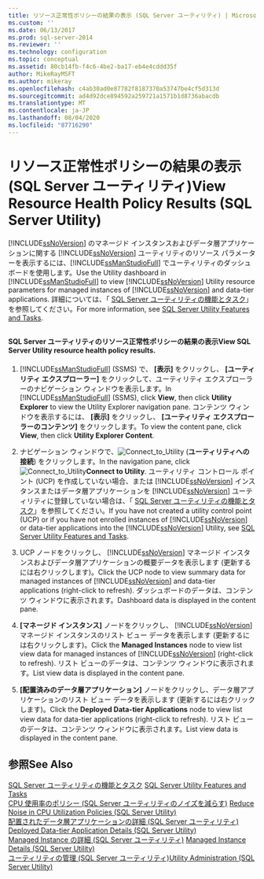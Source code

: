 ```yaml
---
title: リソース正常性ポリシーの結果の表示 (SQL Server ユーティリティ) | Microsoft Docs
ms.custom: ''
ms.date: 06/13/2017
ms.prod: sql-server-2014
ms.reviewer: ''
ms.technology: configuration
ms.topic: conceptual
ms.assetid: 80cb14fb-f4c6-4be2-ba17-eb4e4cddd35f
author: MikeRayMSFT
ms.author: mikeray
ms.openlocfilehash: c4ab30ad0e87782f8187370a53747be4cf5d313d
ms.sourcegitcommit: ad4d92dce894592a259721a1571b1d8736abacdb
ms.translationtype: MT
ms.contentlocale: ja-JP
ms.lasthandoff: 08/04/2020
ms.locfileid: "87716290"
---
```

# <a name="view-resource-health-policy-results-sql-server-utility"></a><span data-ttu-id="14be1-102">リソース正常性ポリシーの結果の表示 (SQL Server ユーティリティ)</span><span class="sxs-lookup"><span data-stu-id="14be1-102">View Resource Health Policy Results (SQL Server Utility)</span></span>
  <span data-ttu-id="14be1-103">[!INCLUDE[ssNoVersion](../../../includes/ssnoversion-md.md)] のマネージド インスタンスおよびデータ層アプリケーションに関する [!INCLUDE[ssNoVersion](../../../includes/ssnoversion-md.md)] ユーティリティのリソース パラメーターを表示するには、[!INCLUDE[ssManStudioFull](../../../includes/ssmanstudiofull-md.md)] でユーティリティのダッシュボードを使用します。</span><span class="sxs-lookup"><span data-stu-id="14be1-103">Use the Utility dashboard in [!INCLUDE[ssManStudioFull](../../../includes/ssmanstudiofull-md.md)] to view [!INCLUDE[ssNoVersion](../../../includes/ssnoversion-md.md)] Utility resource parameters for managed instances of [!INCLUDE[ssNoVersion](../../../includes/ssnoversion-md.md)] and data-tier applications.</span></span> <span data-ttu-id="14be1-104">詳細については、「 [SQL Server ユーティリティの機能とタスク](sql-server-utility-features-and-tasks.md)」を参照してください。</span><span class="sxs-lookup"><span data-stu-id="14be1-104">For more information, see [SQL Server Utility Features and Tasks](sql-server-utility-features-and-tasks.md).</span></span>  
  
##  <a name="SSMSProcedure"></a>  
  
#### <a name="view-sql-server-utility-resource-health-policy-results"></a><span data-ttu-id="14be1-105">SQL Server ユーティリティのリソース正常性ポリシーの結果の表示</span><span class="sxs-lookup"><span data-stu-id="14be1-105">View SQL Server Utility resource health policy results.</span></span>  
  
1.  <span data-ttu-id="14be1-106">[!INCLUDE[ssManStudioFull](../../../includes/ssmanstudiofull-md.md)] (SSMS) で、 **[表示]** をクリックし、 **[ユーティリティ エクスプローラー]** をクリックして、ユーティリティ エクスプローラーのナビゲーション ウィンドウを表示します。</span><span class="sxs-lookup"><span data-stu-id="14be1-106">In [!INCLUDE[ssManStudioFull](../../../includes/ssmanstudiofull-md.md)] (SSMS), click **View**, then click **Utility Explorer** to view the Utility Explorer navigation pane.</span></span> <span data-ttu-id="14be1-107">コンテンツ ウィンドウを表示するには、 **[表示]** をクリックし、 **[ユーティリティ エクスプローラーのコンテンツ]** をクリックします。</span><span class="sxs-lookup"><span data-stu-id="14be1-107">To view the content pane, click **View**, then click **Utility Explorer Content**.</span></span>  
  
2.  <span data-ttu-id="14be1-108">ナビゲーション ウィンドウで、![](../../database-engine/media/connect-to-utility.gif "Connect_to_Utility") (**ユーティリティへの接続**) をクリックします。</span><span class="sxs-lookup"><span data-stu-id="14be1-108">In the navigation pane, click ![](../../database-engine/media/connect-to-utility.gif "Connect_to_Utility")**Connect to Utility**.</span></span> <span data-ttu-id="14be1-109">ユーティリティ コントロール ポイント (UCP) を作成していない場合、または [!INCLUDE[ssNoVersion](../../../includes/ssnoversion-md.md)] インスタンスまたはデータ層アプリケーションを [!INCLUDE[ssNoVersion](../../../includes/ssnoversion-md.md)] ユーティリティに登録していない場合は、「 [SQL Server ユーティリティの機能とタスク](sql-server-utility-features-and-tasks.md)」を参照してください。</span><span class="sxs-lookup"><span data-stu-id="14be1-109">If you have not created a utility control point (UCP) or if you have not enrolled instances of [!INCLUDE[ssNoVersion](../../../includes/ssnoversion-md.md)] or data-tier applications into the [!INCLUDE[ssNoVersion](../../../includes/ssnoversion-md.md)] Utility, see [SQL Server Utility Features and Tasks](sql-server-utility-features-and-tasks.md).</span></span>  
  
3.  <span data-ttu-id="14be1-110">UCP ノードをクリックし、 [!INCLUDE[ssNoVersion](../../../includes/ssnoversion-md.md)] マネージド インスタンスおよびデータ層アプリケーションの概要データを表示します (更新するには右クリックします)。</span><span class="sxs-lookup"><span data-stu-id="14be1-110">Click the UCP node to view summary data for managed instances of [!INCLUDE[ssNoVersion](../../../includes/ssnoversion-md.md)] and data-tier applications (right-click to refresh).</span></span> <span data-ttu-id="14be1-111">ダッシュボードのデータは、コンテンツ ウィンドウに表示されます。</span><span class="sxs-lookup"><span data-stu-id="14be1-111">Dashboard data is displayed in the content pane.</span></span>  
  
4.  <span data-ttu-id="14be1-112">**[マネージド インスタンス]** ノードをクリックし、 [!INCLUDE[ssNoVersion](../../../includes/ssnoversion-md.md)] マネージド インスタンスのリスト ビュー データを表示します (更新するには右クリックします)。</span><span class="sxs-lookup"><span data-stu-id="14be1-112">Click the **Managed Instances** node to view list view data for managed instances of [!INCLUDE[ssNoVersion](../../../includes/ssnoversion-md.md)] (right-click to refresh).</span></span> <span data-ttu-id="14be1-113">リスト ビューのデータは、コンテンツ ウィンドウに表示されます。</span><span class="sxs-lookup"><span data-stu-id="14be1-113">List view data is displayed in the content pane.</span></span>  
  
5.  <span data-ttu-id="14be1-114">**[配置済みのデータ層アプリケーション]** ノードをクリックし、データ層アプリケーションのリスト ビュー データを表示します (更新するには右クリックします)。</span><span class="sxs-lookup"><span data-stu-id="14be1-114">Click the **Deployed Data-tier Applications** node to view list view data for data-tier applications (right-click to refresh).</span></span> <span data-ttu-id="14be1-115">リスト ビューのデータは、コンテンツ ウィンドウに表示されます。</span><span class="sxs-lookup"><span data-stu-id="14be1-115">List view data is displayed in the content pane.</span></span>  
  
## <a name="see-also"></a><span data-ttu-id="14be1-116">参照</span><span class="sxs-lookup"><span data-stu-id="14be1-116">See Also</span></span>  
 <span data-ttu-id="14be1-117">[SQL Server ユーティリティの機能とタスク](sql-server-utility-features-and-tasks.md) </span><span class="sxs-lookup"><span data-stu-id="14be1-117">[SQL Server Utility Features and Tasks](sql-server-utility-features-and-tasks.md) </span></span>  
 <span data-ttu-id="14be1-118">[CPU 使用率のポリシー &#40;SQL Server ユーティリティのノイズを減らす&#41;](reduce-noise-in-cpu-utilization-policies-sql-server-utility.md) </span><span class="sxs-lookup"><span data-stu-id="14be1-118">[Reduce Noise in CPU Utilization Policies &#40;SQL Server Utility&#41;](reduce-noise-in-cpu-utilization-policies-sql-server-utility.md) </span></span>  
 <span data-ttu-id="14be1-119">[配置されたデータ層アプリケーションの詳細 &#40;SQL Server ユーティリティ&#41;](../../database-engine/deployed-data-tier-application-details-sql-server-utility.md) </span><span class="sxs-lookup"><span data-stu-id="14be1-119">[Deployed Data-tier Application Details &#40;SQL Server Utility&#41;](../../database-engine/deployed-data-tier-application-details-sql-server-utility.md) </span></span>  
 <span data-ttu-id="14be1-120">[Managed Instance の詳細 &#40;SQL Server ユーティリティ&#41;](../../database-engine/managed-instance-details-sql-server-utility.md) </span><span class="sxs-lookup"><span data-stu-id="14be1-120">[Managed Instance Details &#40;SQL Server Utility&#41;](../../database-engine/managed-instance-details-sql-server-utility.md) </span></span>  
 [<span data-ttu-id="14be1-121">ユーティリティの管理 &#40;SQL Server ユーティリティ&#41;</span><span class="sxs-lookup"><span data-stu-id="14be1-121">Utility Administration &#40;SQL Server Utility&#41;</span></span>](../../database-engine/utility-administration-sql-server-utility.md)  
  
  
